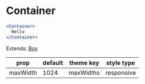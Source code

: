 # Container

```.jsx
<Container>
  Hello
</Container>
```

Extends: [Box](/components/Box)

prop | default | theme key | style type
---|---|---|---
maxWidth | 1024 | maxWidths | responsive